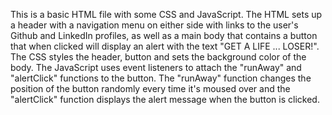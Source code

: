 This is a basic HTML file with some CSS and JavaScript. The HTML sets up a header with a navigation menu on either side with links to the user's Github and LinkedIn profiles, as well as a main body that contains a button that when clicked will display an alert with the text "GET A LIFE ... LOSER!". The CSS styles the header, button and sets the background color of the body. The JavaScript uses event listeners to attach the "runAway" and "alertClick" functions to the button. The "runAway" function changes the position of the button randomly every time it's moused over and the "alertClick" function displays the alert message when the button is clicked.
